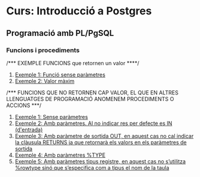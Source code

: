 # Curs: Introducció a Postgres

## Programació amb PL/PgSQL

### Funcions i procediments

/*** EXEMPLE FUNCIONS que retornen un valor ****/


1. [Exemple 1: Funció sense paràmetres](./fun01.sql)
2. [Exemple 2: Valor màxim](./fun02.sql)

/*** FUNCIONS QUE NO RETORNEN CAP VALOR, EL QUE EN ALTRES LLENGUATGES DE PROGRAMACIÓ ANOMENEM PROCEDIMENTS O ACCIONS ***/

1. [Exemple 1: Sense paràmetres](./proc1.sql)
2. [Exemple 2: Amb paràmetres. Al no indicar res per defecte es IN (d'entrada)](./proc2.sql)
3. [Exemple 3: Amb paràmetre de sortida OUT, en aquest cas no cal indicar la clàusula RETURNS ja que retornarà els valors en els paràmetres de sortida](./proc3.sql)
4. [Exemple 4: Amb paràmetres %TYPE](./proc4.sql)
5. [Exemple 5: Amb paràmetres tipus registre, en aquest cas no s’utilitza %rowtype sinó que s’especifica com a tipus el nom de la taula](./proc5.sql)